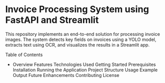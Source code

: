 # Invoice Processing System using FastAPI and Streamlit
This repository implements an end-to-end solution for processing invoice images. The system detects key fields on invoices using a YOLO model, extracts text using OCR, and visualizes the results in a Streamlit app.


Table of Contents
* Overview
Features
Technologies Used
Getting Started
Prerequisites
Installation
Running the Application
Project Structure
Usage
Example Output
Future Enhancements
Contributing
License
